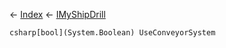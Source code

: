 ← [Index](Api-Index) ← [IMyShipDrill](Sandbox.ModAPI.Ingame.IMyShipDrill)

```csharp[bool](System.Boolean) UseConveyorSystem```